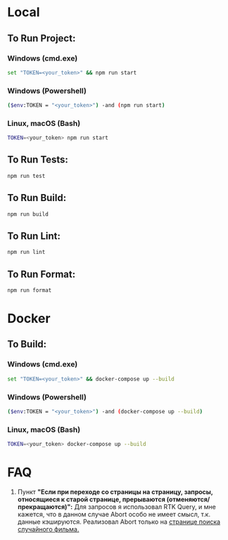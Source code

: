 # Local

## To Run Project:

### Windows (cmd.exe)

```bash
set "TOKEN=<your_token>" && npm run start
```

### Windows (Powershell)

```bash
($env:TOKEN = "<your_token>") -and (npm run start)
```

### Linux, macOS (Bash)

```bash
TOKEN=<your_token> npm run start
```

## To Run Tests:

```bash
npm run test
```

## To Run Build:

```bash
npm run build
```

## To Run Lint:

```bash
npm run lint
```

## To Run Format:

```bash
npm run format
```

# Docker

## To Build:

### Windows (cmd.exe)

```bash
set "TOKEN=<your_token>" && docker-compose up --build
```

### Windows (Powershell)

```bash
($env:TOKEN = "<your_token>") -and (docker-compose up --build)
```

### Linux, macOS (Bash)

```bash
TOKEN=<your_token> docker-compose up --build
```

# FAQ

1. Пункт **"Если при переходе со страницы на страницу, запросы, относящиеся к старой странице, прерываются (отменяются/прекращаются)":** Для запросов я использовал RTK Query, и мне кажется, что в данном случае Abort особо не имеет смысл, т.к. данные кэшируются. Реализовал Abort только на [странице поиска случайного фильма.](https://github.com/snj2k1/kinopoisk/blob/main/src/pages/RandomPage/ui/index.tsx)
